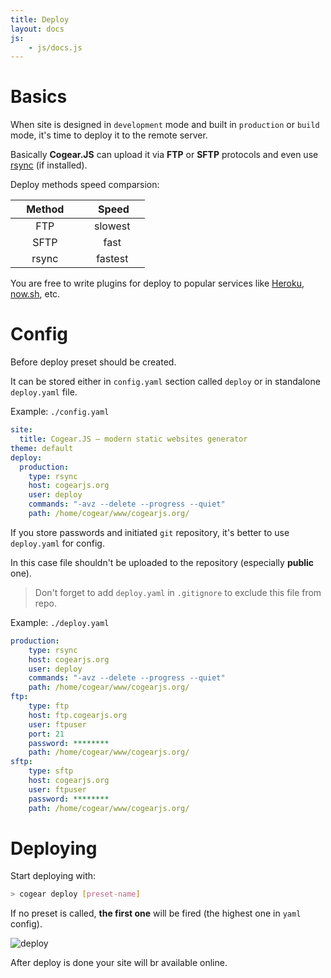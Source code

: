 ```yaml
---
title: Deploy
layout: docs
js:
	- js/docs.js
---
```

# Basics

When site is designed in `development` mode and built in `production` or `build` mode, it's time to deploy it to the remote server.

Basically **Cogear.JS** can upload it via **FTP** or **SFTP** protocols and even use [rsync](https://rsync.samba.org) (if installed).

Deploy methods speed comparsion:

&nbsp;&nbsp;&nbsp;&nbsp;Method&nbsp;&nbsp;&nbsp;&nbsp;|&nbsp;&nbsp;&nbsp;&nbsp;&nbsp;Speed&nbsp;&nbsp;&nbsp;&nbsp;
:----:|:----:
FTP|slowest
SFTP|fast
rsync|fastest

You are free to write plugins for deploy to popular services like [Heroku](https://www.heroku.com), [now.sh](https://now.sh), etc.

# Config
Before deploy preset should be created.

It can be stored either in `config.yaml` section called `deploy` or in standalone `deploy.yaml` file.

Example: `./config.yaml`
```yaml
site:
  title: Cogear.JS – modern static websites generator
theme: default
deploy:
  production:
    type: rsync
    host: cogearjs.org
    user: deploy
    commands: "-avz --delete --progress --quiet"
    path: /home/cogear/www/cogearjs.org/
```

If you store passwords and initiated `git` repository, it's better to use `deploy.yaml` for config. 

In this case file shouldn't be uploaded to the repository (especially **public** one).
> Don't forget to add `deploy.yaml` in `.gitignore` to exclude this file from repo.

Example: `./deploy.yaml`
```yaml
production:
	type: rsync
	host: cogearjs.org
	user: deploy
	commands: "-avz --delete --progress --quiet"
	path: /home/cogear/www/cogearjs.org/
ftp:
	type: ftp
	host: ftp.cogearjs.org
	user: ftpuser
	port: 21
	password: ********
	path: /home/cogear/www/cogearjs.org/
sftp:
	type: sftp
	host: cogearjs.org
	user: ftpuser
	password: ********
	path: /home/cogear/www/cogearjs.org/
```

# Deploying

Start deploying with:
```bash
> cogear deploy [preset-name]
```

If no preset is called, **the first one** will be fired (the highest one in `yaml` config).

![deploy](~images/docs/workflow/deploy.svg)

After deploy is done your site will br available online.